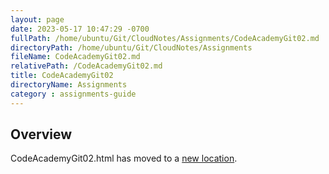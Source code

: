 ```yaml
---
layout: page
date: 2023-05-17 10:47:29 -0700
fullPath: /home/ubuntu/Git/CloudNotes/Assignments/CodeAcademyGit02.md
directoryPath: /home/ubuntu/Git/CloudNotes/Assignments
fileName: CodeAcademyGit02.md
relativePath: /CodeAcademyGit02.md
title: CodeAcademyGit02
directoryName: Assignments
category : assignments-guide
---
```


## Overview

CodeAcademyGit02.html has moved to a [new location](/codeacademy-guide/CodeAcademyGit02.html).
